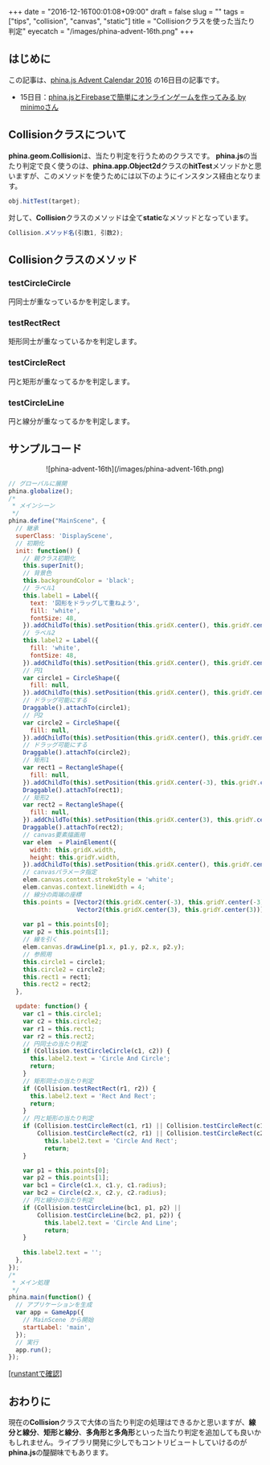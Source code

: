 +++
date = "2016-12-16T00:01:08+09:00"
draft = false
slug = ""
tags = ["tips", "collision", "canvas", "static"]
title = "Collisionクラスを使った当たり判定"
eyecatch = "/images/phina-advent-16th.png"
+++

## はじめに
この記事は、[phina.js Advent Calendar 2016](http://qiita.com/advent-calendar/2016/phinajs) の16日目の記事です。

* 15日目：[phina.jsとFirebaseで簡単にオンラインゲームを作ってみる by minimoさん](http://qiita.com/minimo/items/8aca8ee80196ad045b87)

## Collisionクラスについて
**phina.geom.Collision**は、当たり判定を行うためのクラスです。
**phina.js**の当たり判定で良く使うのは、**phina.app.Object2d**クラスの**hitTest**メソッドかと思いますが、このメソッドを使うためには以下のようにインスタンス経由となります。

```js
obj.hitTest(target);
```

対して、**Collision**クラスのメソッドは全て**static**なメソッドとなっています。

```js
Collision.メソッド名(引数1, 引数2);
```

## Collisionクラスのメソッド
### testCircleCircle

円同士が重なっているかを判定します。

### testRectRect

矩形同士が重なっているかを判定します。

### testCircleRect

円と矩形が重なってるかを判定します。

### testCircleLine

円と線分が重なってるかを判定します。

## サンプルコード

<center>![phina-advent-16th](/images/phina-advent-16th.png)</center>

```js
// グローバルに展開
phina.globalize();
/*
 * メインシーン
 */
phina.define("MainScene", {
  // 継承
  superClass: 'DisplayScene',
  // 初期化
  init: function() {
    // 親クラス初期化
    this.superInit();
    // 背景色
    this.backgroundColor = 'black';
    // ラベル1
    this.label1 = Label({
      text: '図形をドラッグして重ねよう',
      fill: 'white',
      fontSize: 48,
    }).addChildTo(this).setPosition(this.gridX.center(), this.gridY.center(-6));
    // ラベル2
    this.label2 = Label({
      fill: 'white',
      fontSize: 48,
    }).addChildTo(this).setPosition(this.gridX.center(), this.gridY.center(6));
    // 円1
    var circle1 = CircleShape({
      fill: null,
    }).addChildTo(this).setPosition(this.gridX.center(), this.gridY.center(-2));
    // ドラッグ可能にする
    Draggable().attachTo(circle1);
    // 円2
    var circle2 = CircleShape({
      fill: null,
    }).addChildTo(this).setPosition(this.gridX.center(), this.gridY.center(2));
    // ドラッグ可能にする
    Draggable().attachTo(circle2); 
    // 矩形1
    var rect1 = RectangleShape({
      fill: null,
    }).addChildTo(this).setPosition(this.gridX.center(-3), this.gridY.center());
    Draggable().attachTo(rect1);
    // 矩形2
    var rect2 = RectangleShape({
      fill: null,
    }).addChildTo(this).setPosition(this.gridX.center(3), this.gridY.center());
    Draggable().attachTo(rect2);
    // canvas要素描画用
    var elem  = PlainElement({
      width: this.gridX.width,
      height: this.gridY.width, 
    }).addChildTo(this).setPosition(this.gridX.center(), this.gridY.center());
    // canvasパラメータ指定
    elem.canvas.context.strokeStyle = 'white';
    elem.canvas.context.lineWidth = 4;
    // 線分の両端の座標
    this.points = [Vector2(this.gridX.center(-3), this.gridY.center(-3)),
                   Vector2(this.gridX.center(3), this.gridY.center(3))];
    
    var p1 = this.points[0];
    var p2 = this.points[1];
    // 線を引く
    elem.canvas.drawLine(p1.x, p1.y, p2.x, p2.y);
    // 参照用
    this.circle1 = circle1;
    this.circle2 = circle2;
    this.rect1 = rect1;
    this.rect2 = rect2;
  },

  update: function() {
    var c1 = this.circle1;
    var c2 = this.circle2;
    var r1 = this.rect1;
    var r2 = this.rect2;
    // 円同士の当たり判定
    if (Collision.testCircleCircle(c1, c2)) {
      this.label2.text = 'Circle And Circle';
      return;
    }
    // 矩形同士の当たり判定
    if (Collision.testRectRect(r1, r2)) {
      this.label2.text = 'Rect And Rect';
      return;  
    }
    // 円と矩形の当たり判定
    if (Collision.testCircleRect(c1, r1) || Collision.testCircleRect(c1, r2) ||
        Collision.testCircleRect(c2, r1) || Collision.testCircleRect(c2, r2)) {
          this.label2.text = 'Circle And Rect';
          return;  
    }

    var p1 = this.points[0];
    var p2 = this.points[1];
    var bc1 = Circle(c1.x, c1.y, c1.radius);
    var bc2 = Circle(c2.x, c2.y, c2.radius);
    // 円と線分の当たり判定
    if (Collision.testCircleLine(bc1, p1, p2) ||
        Collision.testCircleLine(bc2, p1, p2)) {
          this.label2.text = 'Circle And Line';
          return;  
    }
    
    this.label2.text = '';
  },
});
/*
 * メイン処理
 */
phina.main(function() {
  // アプリケーションを生成
  var app = GameApp({
    // MainScene から開始
    startLabel: 'main',
  });
  // 実行
  app.run();
});
```

<a href="http://runstant.com/alkn203/projects/9872a6f6" target="_blank">[runstantで確認]</a>

## おわりに
現在の**Collision**クラスで大体の当たり判定の処理はできるかと思いますが、**線分と線分**、**矩形と線分**、**多角形と多角形**といった当たり判定を追加しても良いかもしれません。ライブラリ開発に少しでもコントリビュートしていけるのが**phina.js**の醍醐味でもあります。